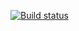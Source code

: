 [![Build status](https://ci.appveyor.com/api/projects/status/dkfyfdk07ilotbg9/branch/main?svg=true)](https://ci.appveyor.com/project/YanaFels/test1/branch/main)